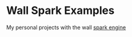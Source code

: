 # Wall Spark Examples

My personal projects with the wall [spark engine](https://github.com/thespielplatz/WallSparkEngine)
